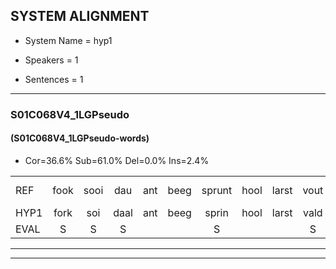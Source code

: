 
## SYSTEM ALIGNMENT

- System Name = hyp1

- Speakers = 1

- Sentences = 1

---

### S01C068V4_1LGPseudo

#### (S01C068V4_1LGPseudo-words)

- Cor=36.6%	Sub=61.0%	Del=0.0%	Ins=2.4%

|  |  |  |  |  |  |  |  |  |  |  |  |  |  |  |  |  |  |  |  |  |  |  |  |  |  |  |  |  |  |  |  |  |  |  |  |  |  |  |  |  |  |
|:--- |:---:|:---:|:---:|:---:|:---:|:---:|:---:|:---:|:---:|:---:|:---:|:---:|:---:|:---:|:---:|:---:|:---:|:---:|:---:|:---:|:---:|:---:|:---:|:---:|:---:|:---:|:---:|:---:|:---:|:---:|:---:|:---:|:---:|:---:|:---:|:---:|:---:|:---:|:---:|:---:|:---:|
| REF | fook | sooi | dau | ant | beeg | sprunt | hool | larst | vout | zwoei | fam | rachts | vaap | sprieuw | keng |  | swoers | doer*(door) | plirt | jien | blard | guul | hoekt | neeuw | noork | vid | zans | leum | haans | spaai | sjalt | heik | sank | roen | frijk | eem | schard | grek | dron | snaaf | stuid |
| HYP1 | fork | soi | daal | ant | beeg | sprin | hool | larst | vald | zwoiv | van | hachts | vaap | spreel | keng | s | woors | door | plert | j | blart | guul | hoekt | neew | noork | vet | zan | lum | haans | spaai | shalt | hek | sank | roon | frijk | één | schart | gek | dron | snaaf | stult |
| EVAL | S | S | S |  |  | S |  |  | S | S | S | S |  | S |  | I | S | S | S | S | S |  |  | S |  | S | S | S |  |  | S | S |  | S |  | S | S | S |  |  | S |
---

---
